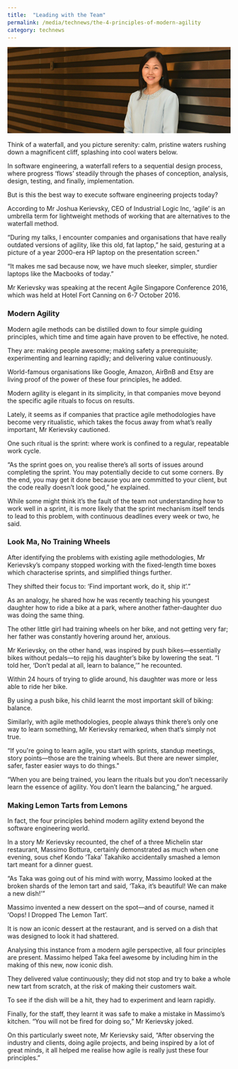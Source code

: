 ```yaml
---
title:  "Leading with the Team"
permalink: /media/technews/the-4-principles-of-modern-agility
category: technews
---
```


![Leading with the Team](/images/technews/leading-with-the-team-part-1.png)

Think of a waterfall, and you picture serenity: calm, pristine waters rushing down a magnificent cliff, splashing into cool waters below.

In software engineering, a waterfall refers to a sequential design process, where progress ‘flows’ steadily through the phases of conception, analysis, design, testing, and finally, implementation.

But is this the best way to execute software engineering projects today?

According to Mr Joshua Kerievsky, CEO of Industrial Logic Inc, ‘agile’ is an umbrella term for lightweight methods of working that are alternatives to the waterfall method.

“During my talks, I encounter companies and organisations that have really outdated versions of agility, like this old, fat laptop,” he said, gesturing at a picture of a year 2000-era HP laptop on the presentation screen."

“It makes me sad because now, we have much sleeker, simpler, sturdier laptops like the Macbooks of today.”

Mr Kerievsky was speaking at the recent Agile Singapore Conference 2016, which was held at Hotel Fort Canning on 6-7 October 2016. 

### **Modern Agility**

Modern agile methods can be distilled down to four simple guiding principles, which time and time again have proven to be effective, he noted. 

They are: making people awesome; making safety a prerequisite; experimenting and learning rapidly; and delivering value continuously.

World-famous organisations like Google, Amazon, AirBnB and Etsy are living proof of the power of these four principles, he added.

Modern agility is elegant in its simplicity, in that companies move beyond the specific agile rituals to focus on results.

Lately, it seems as if companies that practice agile methodologies have become very ritualistic, which takes the focus away from what’s really important, Mr Kerievsky cautioned. 

One such ritual is the sprint: where work is confined to a regular, repeatable work cycle.

“As the sprint goes on, you realise there’s all sorts of issues around completing the sprint. You may potentially decide to cut some corners. By the end, you may get it done because you are committed to your client, but the code really doesn’t look good,” he explained.

While some might think it’s the fault of the team not understanding how to work well in a sprint, it is more likely that the sprint mechanism itself tends to lead to this problem, with continuous deadlines every week or two, he said. 

### **Look Ma, No Training Wheels**
After identifying the problems with existing agile methodologies, Mr Kerievsky’s company stopped working with the fixed-length time boxes which characterise sprints, and simplified things further.

They shifted their focus to: ‘Find important work, do it, ship it’.”

As an analogy, he shared how he was recently teaching his youngest daughter how to ride a bike at a park, where another father-daughter duo was doing the same thing.

The other little girl had training wheels on her bike, and not getting very far; her father was constantly hovering around her, anxious.

Mr Kerievsky, on the other hand, was inspired by push bikes—essentially bikes without pedals—to rejig his daughter’s bike by lowering the seat. “I told her, ‘Don’t pedal at all, learn to balance,’” he recounted.

Within 24 hours of trying to glide around, his daughter was more or less able to ride her bike.

By using a push bike, his child learnt the most important skill of biking: balance.

Similarly, with agile methodologies, people always think there’s only one way to learn something, Mr Kerievsky remarked, when that’s simply not true.

“If you're going to learn agile, you start with sprints, standup meetings, story points—those are the training wheels. But there are newer simpler, safer, faster easier ways to do things."

“When you are being trained, you learn the rituals but you don’t necessarily learn the essence of agility. You don’t learn the balancing,” he argued.

### **Making Lemon Tarts from Lemons**

In fact, the four principles behind modern agility extend beyond the software engineering world.

In a story Mr Kerievsky recounted, the chef of a three Michelin star restaurant, Massimo Bottura, certainly demonstrated as much when one evening, sous chef Kondo ‘Taka’ Takahiko accidentally smashed a lemon tart meant for a dinner guest.

“As Taka was going out of his mind with worry, Massimo looked at the broken shards of the lemon tart and said, ‘Taka, it’s beautiful! We can make a new dish!’”

Massimo invented a new dessert on the spot—and of course, named it ‘Oops! I Dropped The Lemon Tart’.

It is now an iconic dessert at the restaurant, and is served on a dish that was designed to look it had shattered.

Analysing this instance from a modern agile perspective, all four principles are present. Massimo helped Taka feel awesome by including him in the making of this new, now iconic dish.

They delivered value continuously; they did not stop and try to bake a whole new tart from scratch, at the risk of making their customers wait.

To see if the dish will be a hit, they had to experiment and learn rapidly.

Finally, for the staff, they learnt it was safe to make a mistake in Massimo’s kitchen. “You will not be fired for doing so,” Mr Kerievsky joked.

On this particularly sweet note, Mr Kerievsky said, “After observing the industry and clients, doing agile projects, and being inspired by a lot of great minds, it all helped me realise how agile is really just these four principles.”
